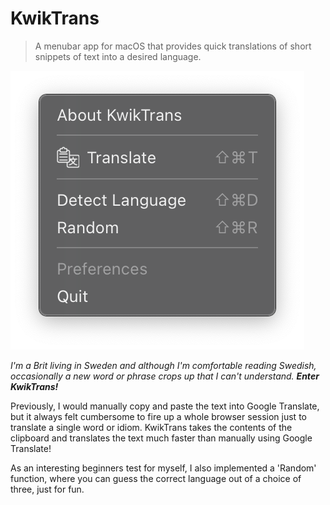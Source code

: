 # KwikTrans

> A menubar app for macOS that provides quick translations of short snippets of text into a desired language.

![Screenshot from KwikTrans](https://github.com/cheerlessDreamer/kwiktrans/blob/1b115746f6655c79f6009ac25349b020d76dd389/kwiktransScreenshot.png)

*I'm a Brit living in Sweden and although I'm comfortable reading Swedish, occasionally a new word or phrase crops up that I can't understand. **Enter KwikTrans!***

Previously, I would manually copy and paste the text into Google Translate, but it always felt cumbersome to fire up a whole browser session just to translate a single word or idiom. KwikTrans takes the contents of the clipboard and translates the text much faster than manually using Google Translate! 

As an interesting beginners test for myself, I also implemented a 'Random' function, where you can guess the correct language out of a choice of three, just for fun.
